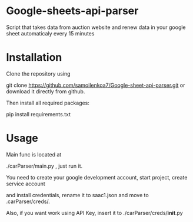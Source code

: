 # Google-sheets-api-parser
Script that takes data from auction website and renew data in your google sheet automaticaly
every 15 minutes

# Installation
Clone the repository using

git clone https://github.com/samoilenkoa7/Google-sheet-api-parser.git
or download it directly from github.

Then install all required packages:

pip install requirements.txt
# Usage

Main func is located at

./carParser/main.py , just run it.

You need to create your google development account, start project, create service account

and install credentials, rename it to saac1.json and move to .carParser/creds/.

Also, if you want work using API Key, insert it to ./carParser/creds/__init__.py
